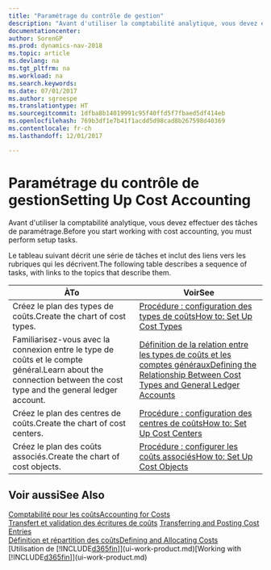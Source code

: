 ```yaml
---
title: "Paramétrage du contrôle de gestion"
description: "Avant d'utiliser la comptabilité analytique, vous devez effectuer des tâches de paramétrage."
documentationcenter: 
author: SorenGP
ms.prod: dynamics-nav-2018
ms.topic: article
ms.devlang: na
ms.tgt_pltfrm: na
ms.workload: na
ms.search.keywords: 
ms.date: 07/01/2017
ms.author: sgroespe
ms.translationtype: HT
ms.sourcegitcommit: 1dfba8b14019991c95f40ffd5f7fbaed5df414eb
ms.openlocfilehash: 769b3df1e7b41f1acdd5d98cad8b267598d40369
ms.contentlocale: fr-ch
ms.lasthandoff: 12/01/2017

---
```

# <a name="setting-up-cost-accounting"></a><span data-ttu-id="332ea-103">Paramétrage du contrôle de gestion</span><span class="sxs-lookup"><span data-stu-id="332ea-103">Setting Up Cost Accounting</span></span>
<span data-ttu-id="332ea-104">Avant d'utiliser la comptabilité analytique, vous devez effectuer des tâches de paramétrage.</span><span class="sxs-lookup"><span data-stu-id="332ea-104">Before you start working with cost accounting, you must perform setup tasks.</span></span>  

 <span data-ttu-id="332ea-105">Le tableau suivant décrit une série de tâches et inclut des liens vers les rubriques qui les décrivent.</span><span class="sxs-lookup"><span data-stu-id="332ea-105">The following table describes a sequence of tasks, with links to the topics that describe them.</span></span>

|<span data-ttu-id="332ea-106">À</span><span class="sxs-lookup"><span data-stu-id="332ea-106">To</span></span>|<span data-ttu-id="332ea-107">Voir</span><span class="sxs-lookup"><span data-stu-id="332ea-107">See</span></span>|  
|--------|---------|  
|<span data-ttu-id="332ea-108">Créez le plan des types de coûts.</span><span class="sxs-lookup"><span data-stu-id="332ea-108">Create the chart of cost types.</span></span>|[<span data-ttu-id="332ea-109">Procédure : configuration des types de coûts</span><span class="sxs-lookup"><span data-stu-id="332ea-109">How to: Set Up Cost Types</span></span>](finance-how-to-set-up-cost-types.md)|  
|<span data-ttu-id="332ea-110">Familiarisez-vous avec la connexion entre le type de coûts et le compte général.</span><span class="sxs-lookup"><span data-stu-id="332ea-110">Learn about the connection between the cost type and the general ledger account.</span></span>|[<span data-ttu-id="332ea-111">Définition de la relation entre les types de coûts et les comptes généraux</span><span class="sxs-lookup"><span data-stu-id="332ea-111">Defining the Relationship Between Cost Types and General Ledger Accounts</span></span>](finance-defining-the-relationship-between-cost-types-and-general-ledger-accounts.md)|  
|<span data-ttu-id="332ea-112">Créez le plan des centres de coûts.</span><span class="sxs-lookup"><span data-stu-id="332ea-112">Create the chart of cost centers.</span></span>|[<span data-ttu-id="332ea-113">Procédure : configuration des centres de coûts</span><span class="sxs-lookup"><span data-stu-id="332ea-113">How to: Set Up Cost Centers</span></span>](finance-how-to-set-up-cost-centers.md)|  
|<span data-ttu-id="332ea-114">Créez le plan des coûts associés.</span><span class="sxs-lookup"><span data-stu-id="332ea-114">Create the chart of cost objects.</span></span>|[<span data-ttu-id="332ea-115">Procédure : configurer les coûts associés</span><span class="sxs-lookup"><span data-stu-id="332ea-115">How to: Set Up Cost Objects</span></span>](finance-how-to-set-up-cost-objects.md)|  

## <a name="see-also"></a><span data-ttu-id="332ea-116">Voir aussi</span><span class="sxs-lookup"><span data-stu-id="332ea-116">See Also</span></span>  
[<span data-ttu-id="332ea-117">Comptabilité pour les coûts</span><span class="sxs-lookup"><span data-stu-id="332ea-117">Accounting for Costs</span></span>](finance-manage-cost-accounting.md)  
<span data-ttu-id="332ea-118">[Transfert et validation des écritures de coûts](finance-transfer-and-post-cost-entries.md) </span><span class="sxs-lookup"><span data-stu-id="332ea-118">[Transferring and Posting Cost Entries](finance-transfer-and-post-cost-entries.md) </span></span>  
[<span data-ttu-id="332ea-119">Définition et répartition des coûts</span><span class="sxs-lookup"><span data-stu-id="332ea-119">Defining and Allocating Costs</span></span>](finance-define-and-allocate-costs.md)  
<span data-ttu-id="332ea-120">[Utilisation de [!INCLUDE[d365fin](includes/d365fin_md.md)]](ui-work-product.md)</span><span class="sxs-lookup"><span data-stu-id="332ea-120">[Working with [!INCLUDE[d365fin](includes/d365fin_md.md)]](ui-work-product.md)</span></span>

